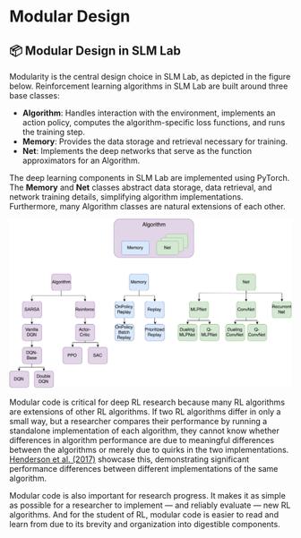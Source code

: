 # Modular Design

## 📦 **Modular Design in SLM Lab**

Modularity is the central design choice in SLM Lab, as depicted in the figure below. Reinforcement learning algorithms in SLM Lab are built around three base classes:

* **Algorithm**: Handles interaction with the environment, implements an action policy, computes the algorithm-specific loss functions, and runs the training step.
* **Memory**: Provides the data storage and retrieval necessary for training.
* **Net**: Implements the deep networks that serve as the function approximators for an Algorithm.

The deep learning components in SLM Lab are implemented using PyTorch. The **Memory** and **Net** classes abstract data storage, data retrieval, and network training details, simplifying algorithm implementations. Furthermore, many Algorithm classes are natural extensions of each other.

![](../../.gitbook/assets/slm_lab_class_diagram.png)

Modular code is critical for deep RL research because many RL algorithms are extensions of other RL algorithms. If two RL algorithms differ in only a small way, but a researcher compares their performance by running a standalone implementation of each algorithm, they cannot know whether differences in algorithm performance are due to meaningful differences between the algorithms or merely due to quirks in the two implementations. [Henderson et al. \(2017\)](https://arxiv.org/abs/1709.06560) showcase this, demonstrating significant performance differences between different implementations of the same algorithm.

Modular code is also important for research progress. It makes it as simple as possible for a researcher to implement — and reliably evaluate — new RL algorithms. And for the student of RL, modular code is easier to read and learn from due to its brevity and organization into digestible components.

